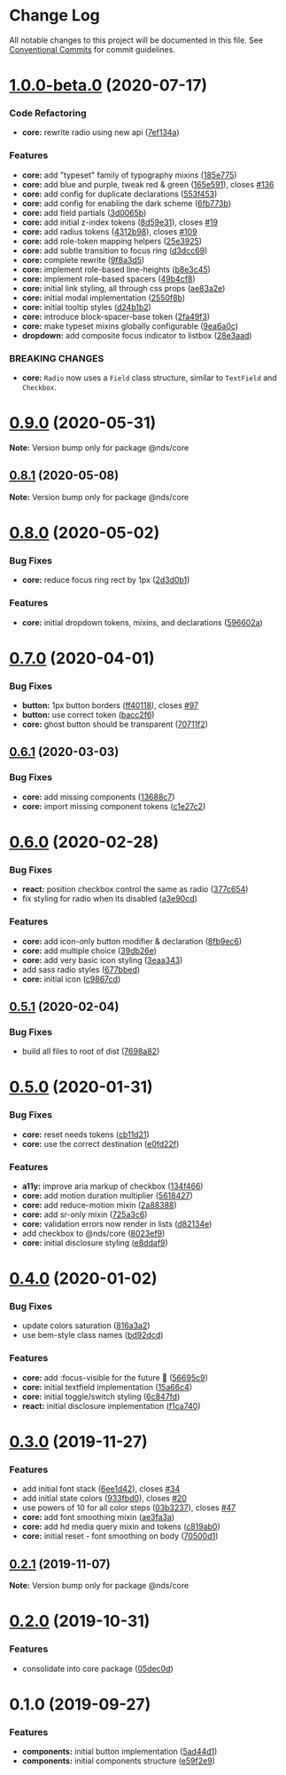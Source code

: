 # Change Log

All notable changes to this project will be documented in this file.
See [Conventional Commits](https://conventionalcommits.org) for commit guidelines.

# [1.0.0-beta.0](https://gitlab.com/wwnorton/platform/design-system/tree/main/packages/core/compare/v0.9.4...v1.0.0-beta.0) (2020-07-17)

### Code Refactoring

- **core:** rewrite radio using new api ([7ef134a](https://gitlab.com/wwnorton/platform/design-system/tree/main/packages/core/commit/7ef134ac9d7a6fbc4c76b6ef7e8d9d7c651d5e3a))

### Features

- **core:** add "typeset" family of typography mixins ([185e775](https://gitlab.com/wwnorton/platform/design-system/tree/main/packages/core/commit/185e775707514ddd566e1114c938566b5bb192db))
- **core:** add blue and purple, tweak red & green ([165e591](https://gitlab.com/wwnorton/platform/design-system/tree/main/packages/core/commit/165e5915e8748ae8fee84a75015d2a501befba5a)), closes [#136](https://gitlab.com/wwnorton/platform/design-system/tree/main/packages/core/issues/136)
- **core:** add config for duplicate declarations ([553f453](https://gitlab.com/wwnorton/platform/design-system/tree/main/packages/core/commit/553f453e6e1f458898cbe83e4e571d14e996711c))
- **core:** add config for enabling the dark scheme ([6fb773b](https://gitlab.com/wwnorton/platform/design-system/tree/main/packages/core/commit/6fb773b87e22040094a9a37c02deb659f103cfe6))
- **core:** add field partials ([3d0065b](https://gitlab.com/wwnorton/platform/design-system/tree/main/packages/core/commit/3d0065b191bc270db7b0b3c53a093005c40c3c46))
- **core:** add initial z-index tokens ([8d59e31](https://gitlab.com/wwnorton/platform/design-system/tree/main/packages/core/commit/8d59e312f3bfe788c4a34c92f5f76b8f9bc5455d)), closes [#19](https://gitlab.com/wwnorton/platform/design-system/tree/main/packages/core/issues/19)
- **core:** add radius tokens ([4312b98](https://gitlab.com/wwnorton/platform/design-system/tree/main/packages/core/commit/4312b9855806aa2a03cbe1e0c7a3705c08dd8219)), closes [#109](https://gitlab.com/wwnorton/platform/design-system/tree/main/packages/core/issues/109)
- **core:** add role-token mapping helpers ([25e3925](https://gitlab.com/wwnorton/platform/design-system/tree/main/packages/core/commit/25e3925983a49ca7dacc5524832065191fb9bdce))
- **core:** add subtle transition to focus ring ([d3dcc69](https://gitlab.com/wwnorton/platform/design-system/tree/main/packages/core/commit/d3dcc69617c7a057a111d787749e79b0281cb7aa))
- **core:** complete rewrite ([9f8a3d5](https://gitlab.com/wwnorton/platform/design-system/tree/main/packages/core/commit/9f8a3d56bf262d955b1e2060bfe534230e09a36b))
- **core:** implement role-based line-heights ([b8e3c45](https://gitlab.com/wwnorton/platform/design-system/tree/main/packages/core/commit/b8e3c45dea489b9479fcce9bbb34c19def9049ba))
- **core:** implement role-based spacers ([49b4cf8](https://gitlab.com/wwnorton/platform/design-system/tree/main/packages/core/commit/49b4cf847eb293ecac6dc958d71ac2b6e29d970f))
- **core:** initial link styling, all through css props ([ae83a2e](https://gitlab.com/wwnorton/platform/design-system/tree/main/packages/core/commit/ae83a2ed2165a414f2c7fbf13d60d4abe68eab15))
- **core:** initial modal implementation ([2550f8b](https://gitlab.com/wwnorton/platform/design-system/tree/main/packages/core/commit/2550f8b59cf50effb7bca766024dc16bd4af0a0f))
- **core:** initial tooltip styles ([d24b1b2](https://gitlab.com/wwnorton/platform/design-system/tree/main/packages/core/commit/d24b1b24425ad92394339f1bdd0dfca34106f05d))
- **core:** introduce block-spacer-base token ([2fa49f3](https://gitlab.com/wwnorton/platform/design-system/tree/main/packages/core/commit/2fa49f327d507885d17f3acb98c4cd472d002a55))
- **core:** make typeset mixins globally configurable ([9ea6a0c](https://gitlab.com/wwnorton/platform/design-system/tree/main/packages/core/commit/9ea6a0ce286a16c998e08e0cd3f6def376a045a5))
- **dropdown:** add composite focus indicator to listbox ([28e3aad](https://gitlab.com/wwnorton/platform/design-system/tree/main/packages/core/commit/28e3aad039052d4fda00b2fe0a58631c13ccf9ea))

### BREAKING CHANGES

- **core:** `Radio` now uses a `Field` class structure, similar to `TextField` and `Checkbox`.

# [0.9.0](https://gitlab.com/wwnorton/platform/design-system/tree/main/packages/core/compare/v0.8.1...v0.9.0) (2020-05-31)

**Note:** Version bump only for package @nds/core

## [0.8.1](https://gitlab.com/wwnorton/platform/design-system/tree/main/packages/core/compare/v0.8.0...v0.8.1) (2020-05-08)

**Note:** Version bump only for package @nds/core

# [0.8.0](https://gitlab.com/wwnorton/platform/design-system/tree/main/packages/core/compare/v0.7.0...v0.8.0) (2020-05-02)

### Bug Fixes

- **core:** reduce focus ring rect by 1px ([2d3d0b1](https://gitlab.com/wwnorton/platform/design-system/tree/main/packages/core/commit/2d3d0b11bea2d0054dd0eb973e0feb19a0158e25))

### Features

- **core:** initial dropdown tokens, mixins, and declarations ([596602a](https://gitlab.com/wwnorton/platform/design-system/tree/main/packages/core/commit/596602a9c81bbab4a65cd5fa6f78baf442fc04e5))

# [0.7.0](https://gitlab.com/wwnorton/platform/design-system/tree/main/packages/core/compare/v0.6.1...v0.7.0) (2020-04-01)

### Bug Fixes

- **button:** 1px button borders ([ff40118](https://gitlab.com/wwnorton/platform/design-system/tree/main/packages/core/commit/ff40118bed791a0edb089b99cbcdebe9455fe6d6)), closes [#97](https://gitlab.com/wwnorton/platform/design-system/tree/main/packages/core/issues/97)
- **button:** use correct token ([bacc2f6](https://gitlab.com/wwnorton/platform/design-system/tree/main/packages/core/commit/bacc2f6ffebb514f7e7c8510f5c7b5396f54bfb8))
- **core:** ghost button should be transparent ([70711f2](https://gitlab.com/wwnorton/platform/design-system/tree/main/packages/core/commit/70711f2fefca434656eee688d61cf904ec3d6bfb))

## [0.6.1](https://gitlab.com/wwnorton/platform/design-system/tree/main/packages/core/compare/v0.6.0...v0.6.1) (2020-03-03)

### Bug Fixes

- **core:** add missing components ([13688c7](https://gitlab.com/wwnorton/platform/design-system/tree/main/packages/core/commit/13688c756c077f1b4848b95a760731d95dae1163))
- **core:** import missing component tokens ([c1e27c2](https://gitlab.com/wwnorton/platform/design-system/tree/main/packages/core/commit/c1e27c2221fcfca5c4d142fc654f2ce3a4decc37))

# [0.6.0](https://gitlab.com/wwnorton/platform/design-system/tree/main/packages/core/compare/v0.5.1...v0.6.0) (2020-02-28)

### Bug Fixes

- **react:** position checkbox control the same as radio ([377c654](https://gitlab.com/wwnorton/platform/design-system/tree/main/packages/core/commit/377c6541d28fac66ac7c56caf785ba15d13de3cc))
- fix styling for radio when its disabled ([a3e90cd](https://gitlab.com/wwnorton/platform/design-system/tree/main/packages/core/commit/a3e90cd04371cd80ea0f168912e35e1b0c9290c5))

### Features

- **core:** add icon-only button modifier & declaration ([8fb9ec6](https://gitlab.com/wwnorton/platform/design-system/tree/main/packages/core/commit/8fb9ec61fd781d7ec5ac6b74e1493d471a659376))
- **core:** add multiple choice ([39db26e](https://gitlab.com/wwnorton/platform/design-system/tree/main/packages/core/commit/39db26e41455da37c0b8738f86101212af541d44))
- **core:** add very basic icon styling ([3eaa343](https://gitlab.com/wwnorton/platform/design-system/tree/main/packages/core/commit/3eaa343bb48fdcc00c8e41b7d80eda6b83769763))
- add sass radio styles ([677bbed](https://gitlab.com/wwnorton/platform/design-system/tree/main/packages/core/commit/677bbed1404df793c30f576a3636a653f04be60e))
- **core:** initial icon ([c9867cd](https://gitlab.com/wwnorton/platform/design-system/tree/main/packages/core/commit/c9867cdf1d1384e1f30106bafd8420f98e5c2cd5))

## [0.5.1](https://gitlab.com/wwnorton/platform/design-system/tree/main/packages/core/compare/v0.5.0...v0.5.1) (2020-02-04)

### Bug Fixes

- build all files to root of dist ([7698a82](https://gitlab.com/wwnorton/platform/design-system/tree/main/packages/core/commit/7698a8286ac1dcbdd7ae04858468f8821e7b3720))

# [0.5.0](https://gitlab.com/wwnorton/platform/design-system/tree/main/packages/core/compare/v0.4.0...v0.5.0) (2020-01-31)

### Bug Fixes

- **core:** reset needs tokens ([cb11d21](https://gitlab.com/wwnorton/platform/design-system/tree/main/packages/core/commit/cb11d213e8f33a8159e484779f455f93da6fbdfe))
- **core:** use the correct destination ([e0fd22f](https://gitlab.com/wwnorton/platform/design-system/tree/main/packages/core/commit/e0fd22fed7a2b8822543c6dee0e50c6d37690596))

### Features

- **a11y:** improve aria markup of checkbox ([134f466](https://gitlab.com/wwnorton/platform/design-system/tree/main/packages/core/commit/134f466737c2ada8d2ed874fe5c2b8d35934a2b5))
- **core:** add motion duration multiplier ([5618427](https://gitlab.com/wwnorton/platform/design-system/tree/main/packages/core/commit/56184271a3da51d7272dec17b3dd68f3a2b7429f))
- **core:** add reduce-motion mixin ([2a88388](https://gitlab.com/wwnorton/platform/design-system/tree/main/packages/core/commit/2a88388dee4cb494e854443d80d52652e64e5aca))
- **core:** add sr-only mixin ([725a3c6](https://gitlab.com/wwnorton/platform/design-system/tree/main/packages/core/commit/725a3c6f9c83e8006dd10f76ce24c5c7004053fc))
- **core:** validation errors now render in lists ([d82134e](https://gitlab.com/wwnorton/platform/design-system/tree/main/packages/core/commit/d82134e7c450ed94159363bc503f0aa76b2184d2))
- add checkbox to @nds/core ([8023ef9](https://gitlab.com/wwnorton/platform/design-system/tree/main/packages/core/commit/8023ef99681a6f99f12094f3bfd904ff477ee01d))
- **core:** initial disclosure styling ([e8ddaf9](https://gitlab.com/wwnorton/platform/design-system/tree/main/packages/core/commit/e8ddaf92cb72651be0c0ffb1ae89b56d69b18170))

# [0.4.0](https://gitlab.com/wwnorton/platform/design-system/tree/main/packages/core/compare/v0.3.0...v0.4.0) (2020-01-02)

### Bug Fixes

- update colors saturation ([816a3a2](https://gitlab.com/wwnorton/platform/design-system/tree/main/packages/core/commit/816a3a219c79d3717c6997d9bebc4fc0822e52ff))
- use bem-style class names ([bd92dcd](https://gitlab.com/wwnorton/platform/design-system/tree/main/packages/core/commit/bd92dcdb04958edafdc4537f964331fe3b20a14f))

### Features

- **core:** add :focus-visible for the future 🚀 ([56695c9](https://gitlab.com/wwnorton/platform/design-system/tree/main/packages/core/commit/56695c90e5fff148b1001c791ec24ebaac0fbe47))
- **core:** initial textfield implementation ([15a66c4](https://gitlab.com/wwnorton/platform/design-system/tree/main/packages/core/commit/15a66c46758c659ab04c36966429a639c8310c93))
- **core:** initial toggle/switch styling ([6c847fd](https://gitlab.com/wwnorton/platform/design-system/tree/main/packages/core/commit/6c847fd3f480599fc1541434b8240fda0e3d3bb0))
- **react:** initial disclosure implementation ([f1ca740](https://gitlab.com/wwnorton/platform/design-system/tree/main/packages/core/commit/f1ca7401ce1bc04d29143811e4281691aab13783))

# [0.3.0](https://gitlab.com/wwnorton/platform/design-system/tree/main/packages/core/compare/v0.2.1...v0.3.0) (2019-11-27)

### Features

- add initial font stack ([6ee1d42](https://gitlab.com/wwnorton/platform/design-system/tree/main/packages/core/commit/6ee1d42e1c01de4371253668f9913784290b995a)), closes [#34](https://gitlab.com/wwnorton/platform/design-system/tree/main/packages/core/issues/34)
- add initial state colors ([933fbd0](https://gitlab.com/wwnorton/platform/design-system/tree/main/packages/core/commit/933fbd0aae05d8cf5550fe7938bd11fd8ff04e64)), closes [#20](https://gitlab.com/wwnorton/platform/design-system/tree/main/packages/core/issues/20)
- use powers of 10 for all color steps ([03b3237](https://gitlab.com/wwnorton/platform/design-system/tree/main/packages/core/commit/03b3237e0572e85a15f0ddcef4034072a5d71ef4)), closes [#47](https://gitlab.com/wwnorton/platform/design-system/tree/main/packages/core/issues/47)
- **core:** add font smoothing mixin ([ae3fa3a](https://gitlab.com/wwnorton/platform/design-system/tree/main/packages/core/commit/ae3fa3a18a80ff7ef7977c0af2441b5d1ac443a6))
- **core:** add hd media query mixin and tokens ([c819ab0](https://gitlab.com/wwnorton/platform/design-system/tree/main/packages/core/commit/c819ab05987dbe5a05c1f3ef0c496046ee4fc536))
- **core:** initial reset - font smoothing on body ([70500d1](https://gitlab.com/wwnorton/platform/design-system/tree/main/packages/core/commit/70500d1197b8d59a1df8965c924a434b2e75edbe))

## [0.2.1](https://gitlab.com/wwnorton/platform/design-system/tree/main/packages/core/compare/v0.2.0...v0.2.1) (2019-11-07)

**Note:** Version bump only for package @nds/core

# [0.2.0](https://gitlab.com/wwnorton/platform/design-system/tree/main/packages/core/compare/v0.1.0...v0.2.0) (2019-10-31)

### Features

- consolidate into core package ([05dec0d](https://gitlab.com/wwnorton/platform/design-system/tree/main/packages/core/commit/05dec0d37599eb31e64058fee9ab526193a8a34c))

# 0.1.0 (2019-09-27)

### Features

- **components:** initial button implementation ([5ad44d1](https://gitlab.com/wwnorton/platform/design-system/tree/main/packages/components/commit/5ad44d1))
- **components:** initial components structure ([e59f2e9](https://gitlab.com/wwnorton/platform/design-system/tree/main/packages/components/commit/e59f2e9))

